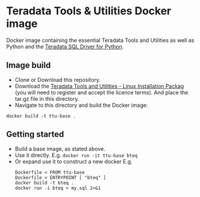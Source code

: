 # Teradata Tools & Utilities Docker image
Docker image containing the essential Teradata Tools and Utilities as well as Python and the [Teradata SQL Driver for Python](https://pypi.org/project/teradatasql/).

## Image build
* Clone or Download this repository.
* Download the [Teradata Tools and Utilities - Linux Installation Packag](http://downloads.teradata.com/download/tools/teradata-tools-and-utilities-linux-installation-package-0) (you will need to register and accept the licence terms). And place the tar.gz file in this directory.
* Navigate to this directory and build the Docker image:

`docker build -t ttu-base .`

## Getting started
* Build a base image, as stated above.
* Use it directly. E.g. `docker run -it ttu-base bteq`
* Or expand use it to construct a new docker E.g.
  ```
  Dockerfile < FROM ttu-base
  Dockerfile < ENTRYPOINT [ "bteq" ]
  docker build -t bteq .
  docker run -i bteq < my.sql 2>&1
  ```
